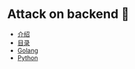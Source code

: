 # Attack on backend 🐍 

* [介绍](README.md)
* [目录](SUMMARY.md)
* [Golang](Golang/README.md)
* [Python](Python/README.md)
